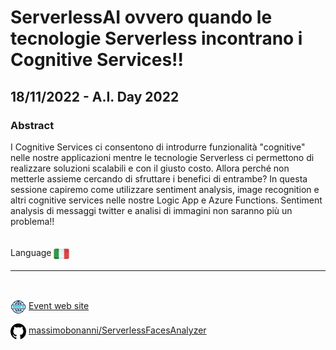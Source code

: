 # ServerlessAI ovvero quando le tecnologie Serverless incontrano i Cognitive Services!!
## 18/11/2022 - A.I. Day 2022
### Abstract 
I Cognitive Services ci consentono di introdurre funzionalità "cognitive" nelle nostre applicazioni mentre le tecnologie Serverless ci permettono di realizzare soluzioni scalabili e con il giusto costo. Allora perché non metterle assieme cercando di sfruttare i benefici di entrambe? In questa sessione capiremo come utilizzare sentiment analysis, image recognition e altri cognitive services nelle nostre Logic App e Azure Functions. Sentiment analysis di messaggi twitter e analisi di immagini non saranno più un problema!!

<br/>
Language <img width="25" src="https://raw.githubusercontent.com/massimobonanni/massimobonanni/master/images/flagitaly.svg" style="vertical-align:middle">

<br/>

---

<br/>
<p>
<img width="25" src="https://raw.githubusercontent.com/massimobonanni/massimobonanni/master/images/eventwebsite.svg" style="vertical-align:middle"> 
<a href="https://aiday.dotnetdev.it/">Event web site</a>
</p>

<p>
<img width="25" src="https://raw.githubusercontent.com/massimobonanni/massimobonanni/master/images/github.svg" style="vertical-align:middle"> 
<a href="https://github.com/massimobonanni/ServerlessFacesAnalyzer" target="_blank">massimobonanni/ServerlessFacesAnalyzer</a>
</p>

